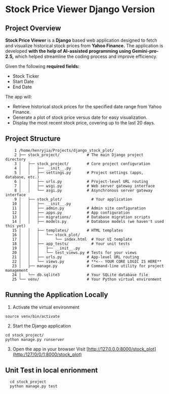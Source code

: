 # Stock Price Viewer Django Version
## Project Overview

**Stock Price Viewer** is a **Django** based web application designed to fetch and visualize historical stock prices from **Yahoo Finance.**
The application is developed **with the help of AI-assisted programming using Gemini-pro-2.5,** which helped streamline the coding process and improve efficiency.

Given the following **required fields:**

- Stock Ticker
- Start Date
- End Date

The app will:

- Retrieve historical stock prices for the specified date range from Yahoo Finance.
- Generate a plot of stock price versus date for easy visualization.
- Display the most recent stock price, covering up to the last 20 days.

## Project Structure
```
    1 /home/henryjia/Projects/django_stock_plot/
    2 ├── stock_project/            # The main Django project directory
    3 │   ├── stock_project/        # Core project configuration
    4 │   │   ├── __init__.py
    5 │   │   ├── settings.py       # Project settings (apps, database, etc.)
    6 │   │   ├── urls.py           # Project-level URL routing
    7 │   │   ├── wsgi.py           # Web server gateway interface
    8 │   │   └── asgi.py           # Asynchronous server gateway interface
    9 │   ├── stock_plot/             # Your application
   10 │   │   ├── __init__.py
   11 │   │   ├── admin.py          # Admin site configuration
   12 │   │   ├── apps.py           # App configuration
   13 │   │   ├── migrations/       # Database migration scripts
   14 │   │   ├── models.py         # Database models (we haven't used this yet)
   15 │   │   ├── templates/        # HTML templates
   16 │   │   │   └── stock_plot/
   17 │   │   │       └── index.html  # Your UI template
   18 │   │   ├── app_tests/          # Your unit tests
   19 │   │   │   ├── __init__.py
   20 │   │   │   └── test_views.py # Tests for your views
   21 │   │   ├── urls.py           # App-level URL routing
   22 │   │   └── views.py          # **<-- YOUR CORE LOGIC IS HERE**
   23 │   ├── manage.py             # Command-line utility for project management
   24 │   └── db.sqlite3            # Your SQLite database file
   25 └── venv/                     # Your Python virtual environment

```

## Running the Application Locally
  1. Activate the virtual environment 
  ```
  source venv/bin/activate
  ```
  2. Start the Django application
  ```
  cd stock_project/
  python manage.py runserver
  ```
  3. Open the app in your browser
  Visit [http://127.0.0.0:8000/stock_plot](http:/127/0/0/1:8000/stock_plot)


## Unit Test in local enrionment
```
  cd stock_project
  python manage.py test
```